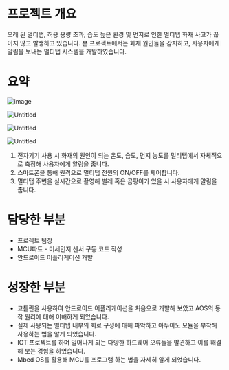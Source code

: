 # 프로젝트 개요

오래 된 멀티탭, 허용 용량 초과, 습도 높은 환경 및 먼지로 인한 멀티탭 화재 사고가 끊이지 않고 발생하고 있습니다. 본 프로젝트에서는 화재 원인들을 감지하고, 사용자에게 알림을 보내는 멀티탭 시스템을 개발하였습니다.



# 요약

![image](https://github.com/songpink/Safe-Multitap-System/assets/138569524/98fb47ac-a540-40ad-b958-3399e2fdc60b)


![Untitled](https://prod-files-secure.s3.us-west-2.amazonaws.com/a0ebfd49-c991-4e27-b317-84a47cac33a6/37469a94-289a-430b-93ff-29305c78343c/Untitled.jpeg)

![Untitled](https://prod-files-secure.s3.us-west-2.amazonaws.com/a0ebfd49-c991-4e27-b317-84a47cac33a6/0a30a14c-7f8c-4de2-a0a5-e32c4e68b2fb/Untitled.jpeg)

![Untitled](https://prod-files-secure.s3.us-west-2.amazonaws.com/a0ebfd49-c991-4e27-b317-84a47cac33a6/1385880f-5e78-4f85-a31a-69b493294e2c/Untitled.jpeg)

1. 전자기기 사용 시 화재의 원인이 되는 온도, 습도, 먼지 농도를 멀티탭에서 자체적으로 측정해 사용자에게 알림을 줍니다.
2. 스마트폰을 통해 원격으로 멀티탭 전원의 ON/OFF를 제어합니다.
3. 멀티탭 주변을 실시간으로 촬영해 벌레 혹은 곰팡이가 있을 시 사용자에게 알림을 줍니다.

# 담당한 부분

- 프로젝트 팀장
- MCU파트 - 미세먼지 센서 구동 코드 작성
- 안드로이드 어플리케이션 개발

# 성장한 부분

- 코틀린을 사용하여 안드로이드 어플리케이션을 처음으로 개발해 보았고 AOS의 동작 원리에 대해 이해하게 되었습니다.
- 실제 사용되는 멀티탭 내부의 회로 구성에 대해 파악하고 아두이노 모듈을 부착해 사용하는 법을 알게 되었습니다.
- IOT 프로젝트를 하며 일어나게 되는 다양한 하드웨어 오류들을 발견하고 이를 해결해 보는 경험을 하였습니다.
- Mbed OS를 활용해 MCU를 프로그램 하는 법을 자세히 알게 되었습니다.
